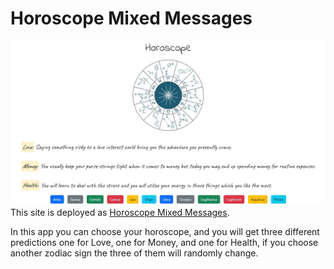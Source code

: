 # Horoscope Mixed Messages
![Horoscope Mixed Messages Screenshot](https://github.com/LeticiaPerdomenico/Horoscope--Mixed-Messages-/blob/main/horoscope.jpg)
This site is deployed as [Horoscope Mixed Messages](https://horoscope-mixed-messages.netlify.app/).


In this app you can choose your horoscope, and you will get three different predictions one for Love, one for Money, and one for Health, if you choose another zodiac sign the three of them will randomly change. 


